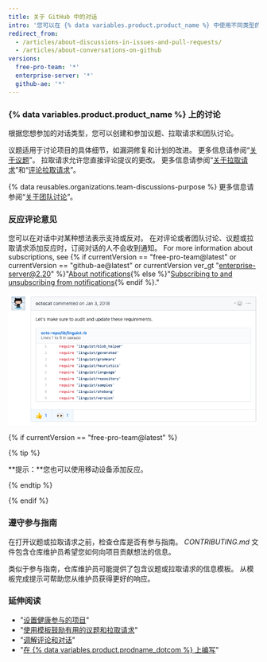 ```yaml
---
title: 关于 GitHub 中的对话
intro: '您可以在 {% data variables.product.product_name %} 中使用不同类型的讨论来讨论特定项目和更改，以及更广泛的项目或团队目标。'
redirect_from:
  - /articles/about-discussions-in-issues-and-pull-requests/
  - /articles/about-conversations-on-github
versions:
  free-pro-team: '*'
  enterprise-server: '*'
  github-ae: '*'
---
```


### {% data variables.product.product_name %} 上的讨论

根据您想参加的对话类型，您可以创建和参加议题、拉取请求和团队讨论。

议题适用于讨论项目的具体细节，如漏洞修复和计划的改进。 更多信息请参阅“[关于议题](/articles/about-issues)”。 拉取请求允许您直接评论提议的更改。 更多信息请参阅“[关于拉取请求](/articles/about-pull-requests)”和“[评论拉取请求](/articles/commenting-on-a-pull-request)”。

{% data reusables.organizations.team-discussions-purpose %} 更多信息请参阅“[关于团队讨论](/articles/about-team-discussions)”。

### 反应评论意见

您可以在对话中对某种想法表示支持或反对。 在对评论或者团队讨论、议题或拉取请求添加反应时，订阅对话的人不会收到通知。 For more information about subscriptions, see {% if currentVersion == "free-pro-team@latest" or currentVersion == "github-ae@latest" or currentVersion ver_gt "enterprise-server@2.20" %}"[About notifications](/github/managing-subscriptions-and-notifications-on-github/about-notifications){% else %}"[Subscribing to and unsubscribing from notifications](/github/receiving-notifications-about-activity-on-github/subscribing-to-and-unsubscribing-from-notifications){% endif %}."

![包含反应的议题示例](/assets/images/help/repository/issue-reactions.png)

{% if currentVersion == "free-pro-team@latest" %}

{% tip %}

**提示：**您也可以使用移动设备添加反应。

{% endtip %}

{% endif %}
### 遵守参与指南

在打开议题或拉取请求之前，检查仓库是否有参与指南。 *CONTRIBUTING.md* 文件包含仓库维护员希望您如何向项目贡献想法的信息。

类似于参与指南，仓库维护员可能提供了包含议题或拉取请求的信息模板。 从模板完成提示可帮助您从维护员获得更好的响应。

### 延伸阅读

- "[设置健康参与的项目](/articles/setting-up-your-project-for-healthy-contributions)"
- "[使用模板鼓励有用的议题和拉取请求](/github/building-a-strong-community/using-templates-to-encourage-useful-issues-and-pull-requests)"
- "[调解评论和对话](/articles/moderating-comments-and-conversations)"
- "[在 {% data variables.product.prodname_dotcom %} 上编写](/articles/writing-on-github)"
